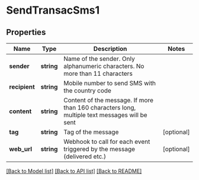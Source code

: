 # SendTransacSms1

## Properties
Name | Type | Description | Notes
------------ | ------------- | ------------- | -------------
**sender** | **string** | Name of the sender. Only alphanumeric characters. No more than 11 characters | 
**recipient** | **string** | Mobile number to send SMS with the country code | 
**content** | **string** | Content of the message. If more than 160 characters long, multiple text messages will be sent | 
**tag** | **string** | Tag of the message | [optional] 
**web_url** | **string** | Webhook to call for each event triggered by the message (delivered etc.) | [optional] 

[[Back to Model list]](../README.md#documentation-for-models) [[Back to API list]](../README.md#documentation-for-api-endpoints) [[Back to README]](../README.md)


